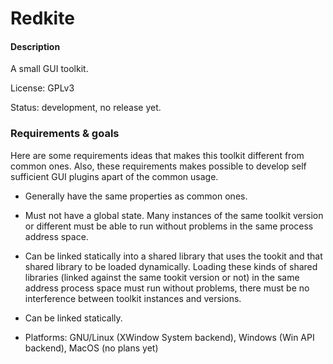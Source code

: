 # Redkite

#### Description

A small GUI toolkit.

License: GPLv3

Status: development, no release yet.

### Requirements & goals

Here are some requirements ideas that makes this
toolkit different from common ones. Also, these requirements
makes possible to develop self sufficient GUI plugins apart of the
common usage.

* Generally have the same properties as common ones.

* Must not have a global state. Many instances
  of the same toolkit version or different must be able to run without problems
  in the same process address space.

* Can be linked statically into a shared library that uses the tookit
  and that shared library to be loaded dynamically.
  Loading these kinds of shared libraries (linked against the same
  tookit version or not) in the same address process space must run
  without problems, there must be no interference between
  toolkit instances and versions.

* Can be linked statically.

* Platforms: GNU/Linux (XWindow System backend), Windows (Win API backend), MacOS (no plans yet)


